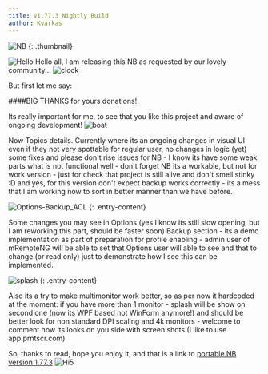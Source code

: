 ```yaml
---
title: v1.77.3 Nightly Build
author: Kvarkas 
---
```

![NB](https://img001.prntscr.com/file/img001/4PyoZdJ4Qx2uIj2iosG8iQ.png)
{: .thumbnail}

![Hello](https://reklama-no.ru/smiles/hi.gif)
Hello all,
I am releasing this NB as requested by our lovely community... 
![clock](http://www.kolobok.us/smiles/artists/vishenka/d_clock.gif)

<!--more-->

But first let me say:

####BIG THANKS for yours donations!

Its really important for me, to see that you like this project and aware of ongoing development! 
![boat](http://www.kolobok.us/smiles/artists/vishenka/l_speedboat.gif)

Now Topics details.
Currently where its an ongoing changes in visual UI even if they not very spottable for regular user, no changes in logic (yet) some fixes and please don't rise issues for NB - I know its have some weak parts what is not functional well - don't forget NB its a workable, but not for work version - just for check that project is still alive and don't smell stinky :D and yes, for this version don't expect backup works correctly - its a mess that I am working now to sort in better manner than we have before.

![Options-Backup_ACL](https://img001.prntscr.com/file/img001/Ke3SQeQSSZGCHdOm6ICdnQ.png)
{: .entry-content}

Some changes you may see in Options (yes I know its still slow opening, but I am reworking this part, should be faster soon) Backup section - its a demo implementation as part of preparation for profile enabling - admin user of mRemoteNG will be able to set that Options user will able to see and that to change (or read only) just to demonstrate how I see this can be implemented.

![splash](https://img001.prntscr.com/file/img001/1lKfrcukQk2PZeuAmRJ2Uw.png)
{: .entry-content}

Also its a try to make multimonitor work better, so as per now it hardcoded at the moment: if you have more than 1 monitor - splash will be show on second one (now its WPF based not WinForm anymore!) and should be better look for non standard DPI scaling and 4k monitors - welcome to comment how its looks on you side with screen shots (I like to use app.prntscr.com)

So, thanks to read, hope you enjoy it, and that is a link to [portable NB version 1.77.3](https://github.com/mRemoteNG/mRemoteNG/releases/download/v1.77.3-nb/Portable.-.1.77.3.NB.rar)
![Hi5](https://reklama-no.ru/smiles/high-five.gif)
